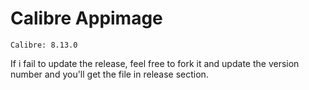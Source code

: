 # Calibre Appimage
    Calibre: 8.13.0

If i fail to update the release, feel free to fork it and update the version number and you'll get the file in release section.

